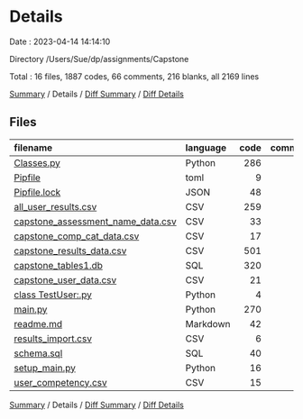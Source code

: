 # Details

Date : 2023-04-14 14:14:10

Directory /Users/Sue/dp/assignments/Capstone

Total : 16 files,  1887 codes, 66 comments, 216 blanks, all 2169 lines

[Summary](results.md) / Details / [Diff Summary](diff.md) / [Diff Details](diff-details.md)

## Files
| filename | language | code | comment | blank | total |
| :--- | :--- | ---: | ---: | ---: | ---: |
| [Classes.py](/Classes.py) | Python | 286 | 5 | 63 | 354 |
| [Pipfile](/Pipfile) | toml | 9 | 0 | 4 | 13 |
| [Pipfile.lock](/Pipfile.lock) | JSON | 48 | 0 | 1 | 49 |
| [all_user_results.csv](/all_user_results.csv) | CSV | 259 | 0 | 1 | 260 |
| [capstone_assessment_name_data.csv](/capstone_assessment_name_data.csv) | CSV | 33 | 0 | 1 | 34 |
| [capstone_comp_cat_data.csv](/capstone_comp_cat_data.csv) | CSV | 17 | 0 | 1 | 18 |
| [capstone_results_data.csv](/capstone_results_data.csv) | CSV | 501 | 0 | 1 | 502 |
| [capstone_tables1.db](/capstone_tables1.db) | SQL | 320 | 0 | 5 | 325 |
| [capstone_user_data.csv](/capstone_user_data.csv) | CSV | 21 | 0 | 1 | 22 |
| [class TestUser:.py](/class%20TestUser:.py) | Python | 4 | 0 | 2 | 6 |
| [main.py](/main.py) | Python | 270 | 12 | 68 | 350 |
| [readme.md](/readme.md) | Markdown | 42 | 0 | 37 | 79 |
| [results_import.csv](/results_import.csv) | CSV | 6 | 0 | 1 | 7 |
| [schema.sql](/schema.sql) | SQL | 40 | 0 | 3 | 43 |
| [setup_main.py](/setup_main.py) | Python | 16 | 49 | 26 | 91 |
| [user_competency.csv](/user_competency.csv) | CSV | 15 | 0 | 1 | 16 |

[Summary](results.md) / Details / [Diff Summary](diff.md) / [Diff Details](diff-details.md)